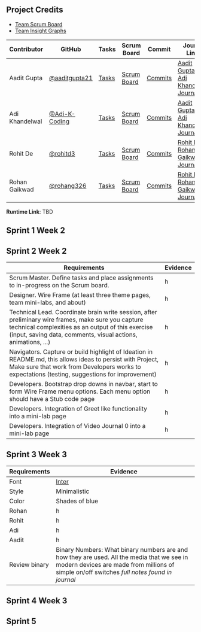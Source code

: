 ## Project Credits

- [Team Scrum Board](https://github.com/aaditgupta21/flask_portfolio/projects/1)
- [Team Insight Graphs](https://github.com/aaditgupta21/flask_portfolio/graphs/contributors)


Contributor | GitHub | Tasks | Scrum Board | Commit | Journal Links
----------- | ----------- | ------------- | ------------- | ------------- | -------------
Aadit Gupta | [@aaditgupta21](https://github.com/aaditgupta21) | [Tasks](https://github.com/aaditgupta21/flask_portfolio/issues) | [Scrum Board](https://github.com/aaditgupta21/flask_portfolio/projects/1)  | [Commits](https://github.com/aaditgupta21/flask_portfolio/commits/main?author=aaditgupta21) |[Aadit Gupta & Adi Khandelwal Journal](https://docs.google.com/document/d/18m2DBuJrDUOoWUPMxL7_-LjTvGnrwFLhQMYxaZReocM/edit?usp=sharing)
Adi Khandelwal | [@Adi-K-Coding](https://github.com/Adi-K-Coding) | [Tasks](https://github.com/aaditgupta21/flask_portfolio/issues) | [Scrum Board](https://github.com/aaditgupta21/flask_portfolio/projects/1) | [Commits](https://github.com/aaditgupta21/flask_portfolio/commits/main?author=Adi-K-Coding) | [Aadit Gupta & Adi Khandelwal Journal](https://docs.google.com/document/d/18m2DBuJrDUOoWUPMxL7_-LjTvGnrwFLhQMYxaZReocM/edit?usp=sharing)
Rohit De | [@rohitd3](https://github.com/rohitd3) | [Tasks](https://github.com/aaditgupta21/flask_portfolio/issues) | [Scrum Board](https://github.com/aaditgupta21/flask_portfolio/projects/1) | [Commits](https://github.com/aaditgupta21/flask_portfolio/commits/main?author=rohitd3) | [Rohit De & Rohan Gaikwad Journal](https://docs.google.com/document/d/1c5PIYwjII7IuVlCnkpn-ORHjwLj-XQIN5B2BWxP6aOw/edit?usp=sharing)
Rohan Gaikwad | [@rohang326](https://github.com/rohang326) | [Tasks](https://github.com/aaditgupta21/flask_portfolio/issues) | [Scrum Board](https://github.com/aaditgupta21/flask_portfolio/projects/1) | [Commits](https://github.com/aaditgupta21/flask_portfolio/commits/main?author=rohang326) | [Rohit De & Rohan Gaikwad Journal](https://docs.google.com/document/d/1c5PIYwjII7IuVlCnkpn-ORHjwLj-XQIN5B2BWxP6aOw/edit?usp=sharing)





**Runtime Link**: TBD

## Sprint 1 Week 2


## Sprint 2 Week 2

Requirements | Evidence |
----------- | ----------- |
Scrum Master. Define tasks and place assignments to in-progress on the Scrum board.  | h |
Designer. Wire Frame (at least three theme pages, team mini-labs, and about) | h |
Technical Lead. Coordinate brain write session, after preliminary wire frames, make sure you capture technical complexities as an output of this exercise (input, saving data, comments, visual actions, animations, ...) | h |
Navigators. Capture or build highlight of Ideation in README.md, this allows ideas to persist with Project,  Make sure that work from Developers works to expectations (testing, suggestions for improvement) | h |
Developers. Bootstrap drop downs in navbar, start to form Wire Frame menu options.  Each menu option should have a Stub code page | h |
Developers. Integration of Greet like functionality into a mini-lab page | h |
Developers. Integration of Video Journal 0 into a mini-lab page | h |


## Sprint 3 Week 3

Requirements | Evidence |
----------- | ----------- |
Font | [Inter](https://fonts.google.com/specimen/Inter?query=Inter) |
Style | Minimalistic |
Color | Shades of blue |
Rohan | h |
Rohit | h |
Adi | h |
Aadit | h |
Review binary | Binary Numbers: What binary numbers are and how they are used. All the media that we see in modern devices are made from millions of simple on/off switches *full notes found in journal*|



## Sprint 4 Week 3


## Sprint 5

